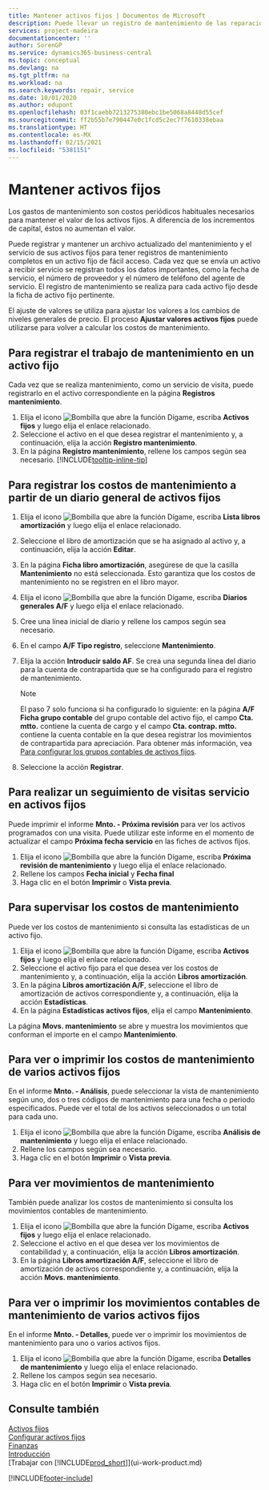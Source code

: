 ```yaml
---
title: Mantener activos fijos | Documentos de Microsoft
description: Puede llevar un registro de mantenimiento de las reparaciones y el servicio de un activo fijo.
services: project-madeira
documentationcenter: ''
author: SorenGP
ms.service: dynamics365-business-central
ms.topic: conceptual
ms.devlang: na
ms.tgt_pltfrm: na
ms.workload: na
ms.search.keywords: repair, service
ms.date: 10/01/2020
ms.author: edupont
ms.openlocfilehash: 03f1caebb7213275380ebc1be5068a8448d55cef
ms.sourcegitcommit: ff2b55b7e790447e0c1fcd5c2ec7f7610338ebaa
ms.translationtype: HT
ms.contentlocale: es-MX
ms.lasthandoff: 02/15/2021
ms.locfileid: "5381151"
---
```

# <a name="maintain-fixed-assets"></a>Mantener activos fijos
Los gastos de mantenimiento son costos periódicos habituales necesarios para mantener el valor de los activos fijos. A diferencia de los incrementos de capital, éstos no aumentan el valor.

Puede registrar y mantener un archivo actualizado del mantenimiento y el servicio de sus activos fijos para tener registros de mantenimiento completos en un activo fijo de fácil acceso. Cada vez que se envía un activo a recibir servicio se registran todos los datos importantes, como la fecha de servicio, el número de proveedor y el número de teléfono del agente de servicio. El registro de mantenimiento se realiza para cada activo fijo desde la ficha de activo fijo pertinente.

El ajuste de valores se utiliza para ajustar los valores a los cambios de niveles generales de precio. El proceso **Ajustar valores activos fijos** puede utilizarse para volver a calcular los costos de mantenimiento.

## <a name="to-record-maintenance-work-on-a-fixed-asset"></a>Para registrar el trabajo de mantenimiento en un activo fijo
Cada vez que se realiza mantenimiento, como un servicio de visita, puede registrarlo en el activo correspondiente en la página **Registros mantenimiento**.  

1. Elija el icono ![Bombilla que abre la función Dígame](media/ui-search/search_small.png "Dígame qué desea hacer"), escriba **Activos fijos** y luego elija el enlace relacionado.  
2. Seleccione el activo en el que desea registrar el mantenimiento y, a continuación, elija la acción **Registro mantenimiento**.
3. En la página **Registro mantenimiento**, rellene los campos según sea necesario. [!INCLUDE[tooltip-inline-tip](includes/tooltip-inline-tip_md.md)]  

## <a name="to-post-maintenance-costs-from-a-fixed-asset-gl-journal"></a>Para registrar los costos de mantenimiento a partir de un diario general de activos fijos
1. Elija el icono ![Bombilla que abre la función Dígame](media/ui-search/search_small.png "Dígame qué desea hacer"), escriba **Lista libros amortización** y luego elija el enlace relacionado.  
2. Seleccione el libro de amortización que se ha asignado al activo y, a continuación, elija la acción **Editar**.
3. En la página **Ficha libro amortización**, asegúrese de que la casilla **Mantenimiento** no está seleccionada. Esto garantiza que los costos de mantenimiento no se registren en el libro mayor.
4. Elija el icono ![Bombilla que abre la función Dígame](media/ui-search/search_small.png "Dígame qué desea hacer"), escriba **Diarios generales A/F** y luego elija el enlace relacionado.  
5. Cree una línea inicial de diario y rellene los campos según sea necesario.
6. En el campo **A/F Tipo registro**, seleccione **Mantenimiento**.
7. Elija la acción **Introducir saldo AF**. Se crea una segunda línea del diario para la cuenta de contrapartida que se ha configurado para el registro de mantenimiento.

    > [!NOTE]  
    >   El paso 7 solo funciona si ha configurado lo siguiente: en la página **A/F Ficha grupo contable** del grupo contable del activo fijo, el campo **Cta. mtto.** contiene la cuenta de cargo y el campo **Cta. contrap. mtto.** contiene la cuenta contable en la que desea registrar los movimientos de contrapartida para apreciación. Para obtener más información, vea [Para configurar los grupos contables de activos fijos](fa-how-setup-general.md#to-set-up-fixed-asset-posting-groups).
8. Seleccione la acción **Registrar**.

## <a name="to-follow-up-on-fixed-assets-service-visits"></a>Para realizar un seguimiento de visitas servicio en activos fijos
Puede imprimir el informe **Mnto. - Próxima revisión** para ver los activos programados con una visita. Puede utilizar este informe en el momento de actualizar el campo **Próxima fecha servicio** en las fiches de activos fijos.  

1. Elija el icono ![Bombilla que abre la función Dígame](media/ui-search/search_small.png "Dígame qué desea hacer"), escriba **Próxima revisión de mantenimiento** y luego elija el enlace relacionado.  
2. Rellene los campos **Fecha inicial** y **Fecha final**  
3. Haga clic en el botón **Imprimir** o **Vista previa**.

## <a name="to-monitor-maintenance-costs"></a>Para supervisar los costos de mantenimiento
Puede ver los costos de mantenimiento si consulta las estadísticas de un activo fijo.  

1. Elija el icono ![Bombilla que abre la función Dígame](media/ui-search/search_small.png "Dígame qué desea hacer"), escriba **Activos fijos** y luego elija el enlace relacionado.
2. Seleccione el activo fijo para el que desea ver los costos de mantenimiento y, a continuación, elija la acción **Libros amortización**.
3. En la página **Libros amortización A/F**, seleccione el libro de amortización de activos correspondiente y, a continuación, elija la acción **Estadísticas**.
4. En la página **Estadísticas activos fijos**, elija el campo **Mantenimiento**.

La página **Movs. mantenimiento** se abre y muestra los movimientos que conforman el importe en el campo **Mantenimiento**.

## <a name="to-view-or-print-maintenance-costs-for-multiple-fixed-assets"></a>Para ver o imprimir los costos de mantenimiento de varios activos fijos
En el informe **Mnto. - Análisis**, puede seleccionar la vista de mantenimiento según uno, dos o tres códigos de mantenimiento para una fecha o periodo especificados. Puede ver el total de los activos seleccionados o un total para cada uno.

1. Elija el icono ![Bombilla que abre la función Dígame](media/ui-search/search_small.png "Dígame qué desea hacer"), escriba **Análisis de mantenimiento** y luego elija el enlace relacionado.
2. Rellene los campos según sea necesario.
3. Haga clic en el botón **Imprimir** o **Vista previa**.

## <a name="to-view-maintenance-ledger-entries"></a>Para ver movimientos de mantenimiento
También puede analizar los costos de mantenimiento si consulta los movimientos contables de mantenimiento.  

1. Elija el icono ![Bombilla que abre la función Dígame](media/ui-search/search_small.png "Dígame qué desea hacer"), escriba **Activos fijos** y luego elija el enlace relacionado.
2. Seleccione el activo en el que desea ver los movimientos de contabilidad y, a continuación, elija la acción **Libros amortización**.
3. En la página **Libros amortización A/F**, seleccione el libro de amortización de activos correspondiente y, a continuación, elija la acción **Movs. mantenimiento**.

## <a name="to-view-or-print-maintenance-ledger-entries-for-multiple-fixed-assets"></a>Para ver o imprimir los movimientos contables de mantenimiento de varios activos fijos
En el informe **Mnto. - Detalles**, puede ver o imprimir los movimientos de mantenimiento para uno o varios activos fijos.  

1. Elija el icono ![Bombilla que abre la función Dígame](media/ui-search/search_small.png "Dígame qué desea hacer"), escriba **Detalles de mantenimiento** y luego elija el enlace relacionado.
2. Rellene los campos según sea necesario.
3. Haga clic en el botón **Imprimir** o **Vista previa**.

## <a name="see-also"></a>Consulte también
[Activos fijos](fa-manage.md)  
[Configurar activos fijos](fa-setup.md)  
[Finanzas](finance.md)  
[Introducción](product-get-started.md)  
[Trabajar con [!INCLUDE[prod_short](includes/prod_short.md)]](ui-work-product.md)


[!INCLUDE[footer-include](includes/footer-banner.md)]